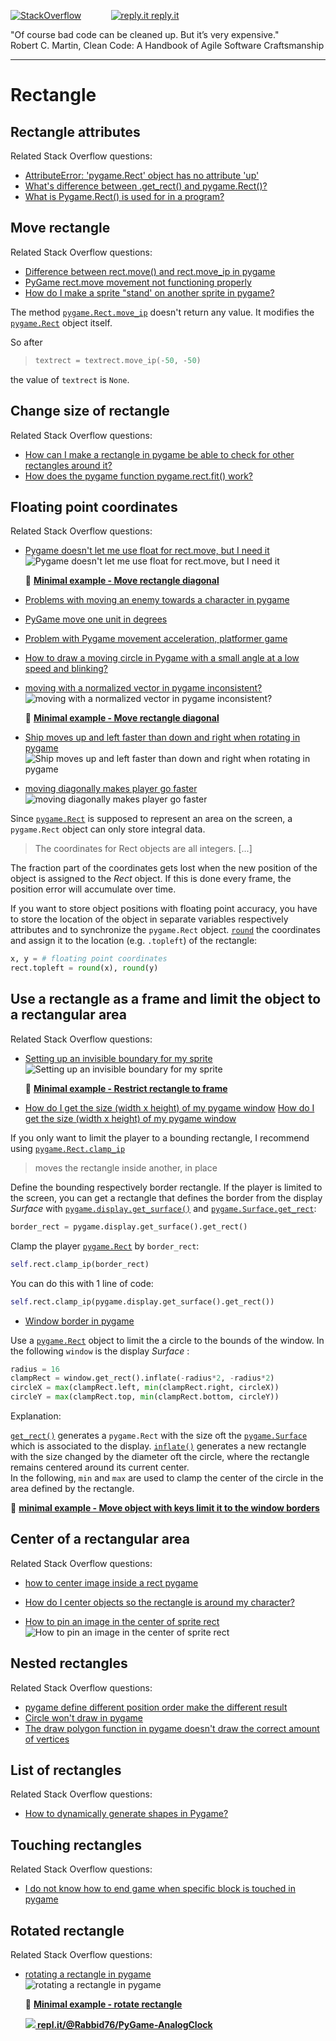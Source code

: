 [![StackOverflow](https://stackexchange.com/users/flair/7322082.png)](https://stackoverflow.com/users/5577765/rabbid76?tab=profile) &nbsp;&nbsp;&nbsp;&nbsp;&nbsp;&nbsp;&nbsp;&nbsp;&nbsp;&nbsp; [![reply.it](../../resource/logo/Repl_it_logo_80.png) reply.it](https://repl.it/repls/folder/PyGame%20Examples)

"Of course bad code can be cleaned up. But it’s very expensive."  
Robert C. Martin, Clean Code: A Handbook of Agile Software Craftsmanship

---

# Rectangle

## Rectangle attributes

Related Stack Overflow questions:

- [AttributeError: 'pygame.Rect' object has no attribute 'up'](https://stackoverflow.com/questions/64738269/attributeerror-pygame-rect-object-has-no-attribute-up/64738582#64738582)
- [What's difference between .get_rect() and pygame.Rect()?](https://stackoverflow.com/questions/66731019/whats-difference-between-get-rect-and-pygame-rect/66731068#66731068)  
- [What is Pygame.Rect() is used for in a program?](https://stackoverflow.com/questions/66730012/what-is-pygame-rect-is-used-for-in-a-program/66730067#66730067)  

## Move rectangle

Related Stack Overflow questions:

- [Difference between rect.move() and rect.move_ip in pygame](https://stackoverflow.com/questions/61578694/difference-between-rect-move-and-rect-move-ip-in-pygame/61578756#61578756)
- [PyGame rect.move movement not functioning properly](https://stackoverflow.com/questions/55362160/pygame-rect-move-movement-not-functioning-properly/55362918#55362918)  
- [How do I make a sprite "stand' on another sprite in pygame?](https://stackoverflow.com/questions/66077484/how-do-i-make-a-sprite-stand-on-another-sprite-in-pygame/66077719#66077719)  

The method [`pygame.Rect.move_ip`](https://www.pygame.org/docs/ref/rect.html#pygame.Rect.move_ip) doesn't return any value. It modifies the [`pygame.Rect`](https://www.pygame.org/docs/ref/rect.html) object itself.

So after

>```py
> textrect = textrect.move_ip(-50, -50)
>```

the value of `textrect` is `None`.

## Change size of rectangle

Related Stack Overflow questions:

- [How can I make a rectangle in pygame be able to check for other rectangles around it?](https://stackoverflow.com/questions/66039033/how-can-i-make-a-rectangle-in-pygame-be-able-to-check-for-other-rectangles-aroun/66039941#66039941)  
- [How does the pygame function pygame.rect.fit() work?](https://stackoverflow.com/questions/67008378/how-does-the-pygame-function-pygame-rect-fit-work/67008437#67008437)

## Floating point coordinates

Related Stack Overflow questions:

- [Pygame doesn't let me use float for rect.move, but I need it](https://stackoverflow.com/questions/63468413/pygame-doesnt-let-me-use-float-for-rect-move-but-i-need-it/63468637#63468637)  
  ![Pygame doesn't let me use float for rect.move, but I need it](https://i.stack.imgur.com/xfB54.gif)  

  📁 **[Minimal example - Move rectangle diagonal](../../examples/minimal_examples/pygame_minimal_move_rect_float.py)**

- [Problems with moving an enemy towards a character in pygame](https://stackoverflow.com/questions/70549998/problems-with-moving-an-enemy-towards-a-character-in-pygame/70550038#70550038)
- [PyGame move one unit in degrees](https://stackoverflow.com/questions/69312639/pygame-move-one-unit-in-degrees/69312664#69312664)  
- [Problem with Pygame movement acceleration, platformer game](https://stackoverflow.com/questions/59501126/problem-with-pygame-movement-acceleration-platformer-game/59501533#59501533)
- [How to draw a moving circle in Pygame with a small angle at a low speed and blinking?](https://stackoverflow.com/questions/61528967/how-to-draw-a-moving-circle-in-pygame-with-a-small-angle-at-a-low-speed-and-blin/61529427#61529427)

- [moving with a normalized vector in pygame inconsistent?](https://stackoverflow.com/questions/68486375/moving-with-a-normalized-vector-in-pygame-inconsistent/68486486#68486486)  
  ![moving with a normalized vector in pygame inconsistent?](https://i.stack.imgur.com/oPdGS.gif)

  📁 **[Minimal example - Move rectangle diagonal](../../examples/minimal_examples/pygame_minimal_move_diagonal.py)**

- [Ship moves up and left faster than down and right when rotating in pygame](https://stackoverflow.com/questions/62411259/ship-moves-up-and-left-faster-than-down-and-right-when-rotating-in-pygame/65347117#65347117)  
  ![Ship moves up and left faster than down and right when rotating in pygame](https://i.stack.imgur.com/6IPS1.gif)

- [moving diagonally makes player go faster](https://stackoverflow.com/questions/69246646/moving-diagonally-makes-player-go-faster/69246836#69246836)  
  ![moving diagonally makes player go faster](https://i.stack.imgur.com/V1aYe.gif)  

Since [`pygame.Rect`](https://www.pygame.org/docs/ref/rect.html) is supposed to represent an area on the screen, a `pygame.Rect` object can only store integral data.  

> The coordinates for Rect objects are all integers. [...]

The fraction part of the coordinates gets lost when the new position of the object is assigned to the _Rect_ object. If this is done every frame, the position error will accumulate over time.

If you want to store object positions with floating point accuracy, you have to store the location of the object in separate variables respectively attributes and to synchronize the `pygame.Rect` object. [`round`](https://docs.python.org/3/library/functions.html#round) the coordinates and assign it to the location (e.g. `.topleft`) of the rectangle:

```py
x, y = # floating point coordinates
rect.topleft = round(x), round(y)
```

## Use a rectangle as a frame and limit the object to a rectangular area

Related Stack Overflow questions:

- [Setting up an invisible boundary for my sprite](https://stackoverflow.com/questions/69180916/setting-up-an-invisible-boundary-for-my-sprite/69181366#69181366)  
  ![Setting up an invisible boundary for my sprite](https://i.stack.imgur.com/TQ1Ys.gif)  

  📁 **[Minimal example - Restrict rectangle to frame](../../examples/minimal_examples/pygame_minimal_intersect_frame_clamp_1.py)**

- [How do I get the size (width x height) of my pygame window](https://stackoverflow.com/questions/36653519/how-do-i-get-the-size-width-x-height-of-my-pygame-window) 
  [How do I get the size (width x height) of my pygame window](https://i.stack.imgur.com/xMMCz.gif)

If you only want to limit the player to a bounding rectangle, I recommend using [`pygame.Rect.clamp_ip`](https://www.pygame.org/docs/ref/rect.html#pygame.Rect.clamp)

> moves the rectangle inside another, in place

Define the bounding respectively border rectangle. If the player is limited to the screen, you can get a rectangle that defines the border from the display _Surface_ with [`pygame.display.get_surface()`](https://www.pygame.org/docs/ref/display.html#pygame.display.get_surface) and [`pygame.Surface.get_rect`](https://www.pygame.org/docs/ref/surface.html#pygame.Surface.get_rect):

```py
border_rect = pygame.display.get_surface().get_rect()
```

Clamp the player [`pygame.Rect`](https://www.pygame.org/docs/ref/rect.html) by `border_rect`:

```py
self.rect.clamp_ip(border_rect)
```

You can do this with 1 line of code:

```py
self.rect.clamp_ip(pygame.display.get_surface().get_rect())
```

- [Window border in pygame](https://stackoverflow.com/questions/64205777/window-border-in-pygame/64206877#64206877)

Use a [`pygame.Rect`](https://www.pygame.org/docs/ref/rect.html) object to limit the a circle to the bounds of the window. In the following `window` is the display _Surface_ :

```py
radius = 16
clampRect = window.get_rect().inflate(-radius*2, -radius*2)
circleX = max(clampRect.left, min(clampRect.right, circleX))
circleY = max(clampRect.top, min(clampRect.bottom, circleY))
```

Explanation:

[`get_rect()`](https://www.pygame.org/docs/ref/surface.html#pygame.Surface.get_rect) generates a `pygame.Rect` with the size oft the [`pygame.Surface`](https://www.pygame.org/docs/ref/surface.html#pygame.Surface) which is associated to the display. [`inflate()`](https://www.pygame.org/docs/ref/rect.html#pygame.Rect.inflate) generates a new rectangle with the size changed by the diameter oft the circle, where the rectangle remains centered around its current center.  
In the following, `min` and `max` are used to clamp the center of the circle in the area defined by the rectangle.

📁 **[minimal example - Move object with keys limit it to the window borders](../../examples/minimal_examples/pygame_minimal_move_object_limit_window.py)**

## Center of a rectangular area

Related Stack Overflow questions:

- [how to center image inside a rect pygame](https://stackoverflow.com/questions/63834628/how-to-center-image-inside-a-rect-pygame/63834731#63834731)  
- [How do I center objects so the rectangle is around my character?](https://stackoverflow.com/questions/65789733/how-do-i-center-objects-so-the-rectangle-is-around-my-character/65789980#65789980)  

- [How to pin an image in the center of sprite rect](https://stackoverflow.com/questions/74973872/how-to-pin-an-image-in-the-center-of-sprite-rect/74973887#74973887)  
  ![How to pin an image in the center of sprite rect](https://i.stack.imgur.com/TL6Q1.gif)  

## Nested rectangles

Related Stack Overflow questions:

- [pygame define different position order make the different result](https://stackoverflow.com/questions/59810922/pygame-define-different-position-order-make-the-different-result/59810986#59810986)
- [Circle won't draw in pygame](https://stackoverflow.com/questions/64595078/circle-wont-draw-in-pygame/64595264#64595264)
- [The draw polygon function in pygame doesn't draw the correct amount of vertices](https://stackoverflow.com/questions/72265149/the-draw-polygon-function-in-pygame-doesnt-draw-the-correct-amount-of-vertices/72265263#72265263)

## List of rectangles

Related Stack Overflow questions:

- [How to dynamically generate shapes in Pygame?](https://stackoverflow.com/questions/61956243/how-to-dynamically-generate-shapes-in-pygame/61956356#61956356)

## Touching rectangles

Related Stack Overflow questions:

- [I do not know how to end game when specific block is touched in pygame](https://stackoverflow.com/questions/61412616/i-do-not-know-how-to-end-game-when-specific-block-is-touched-in-pygame/61412877#61412877)

## Rotated rectangle

Related Stack Overflow questions:

- [rotating a rectangle in pygame](https://stackoverflow.com/questions/68927683/rotating-a-rectangle-in-pygame/68927744#68927744)  
  ![rotating a rectangle in pygame](https://i.stack.imgur.com/2NNT6.gif)  

  📁 **[Minimal example - rotate rectangle](../../examples/minimal_examples/pygame_minimal_draw_rectangle_rotated_2.py)**

  **[![](https://i.stack.imgur.com/5jD0C.png) repl.it/@Rabbid76/PyGame-AnalogClock](https://replit.com/@Rabbid76/PyGame-AnalogClock#main.py)**

